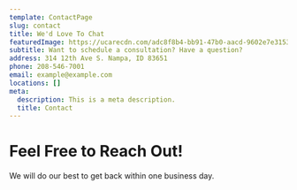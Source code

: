 ```yaml
---
template: ContactPage
slug: contact
title: We'd Love To Chat
featuredImage: https://ucarecdn.com/adc8f8b4-bb91-47b0-aacd-9602e7e31531/
subtitle: Want to schedule a consultation? Have a question?
address: 314 12th Ave S. Nampa, ID 83651
phone: 208-546-7001
email: example@example.com
locations: []
meta:
  description: This is a meta description.
  title: Contact
---
```


# Feel Free to Reach Out!

We will do our best to get back within one business day.




